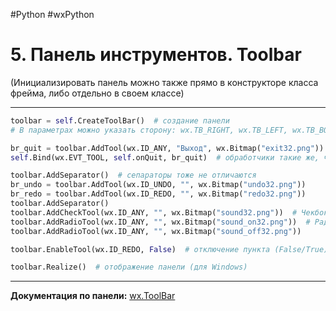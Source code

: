 #Python #wxPython

# 5. Панель инструментов. Toolbar

(Инициализировать панель можно также прямо в конструкторе класса фрейма, либо отдельно в своем классе)

---

```python
toolbar = self.CreateToolBar()  # создание панели
# В параметрах можно указать сторону: wx.TB_RIGHT, wx.TB_LEFT, wx.TB_BOTTOM

br_quit = toolbar.AddTool(wx.ID_ANY, "Выход", wx.Bitmap("exit32.png"))  # добавление пункта
self.Bind(wx.EVT_TOOL, self.onQuit, br_quit)  # обработчики такие же, что у меню

toolbar.AddSeparator()  # сепараторы тоже не отличаются
br_undo = toolbar.AddTool(wx.ID_UNDO, "", wx.Bitmap("undo32.png"))
br_redo = toolbar.AddTool(wx.ID_REDO, "", wx.Bitmap("redo32.png"))
toolbar.AddSeparator()
toolbar.AddCheckTool(wx.ID_ANY, "", wx.Bitmap("sound32.png"))  # Чекбокс
toolbar.AddRadioTool(wx.ID_ANY, "", wx.Bitmap("sound_on32.png"))  # Радио
toolbar.AddRadioTool(wx.ID_ANY, "", wx.Bitmap("sound_off32.png"))

toolbar.EnableTool(wx.ID_REDO, False)  # отключение пункта (False/True)

toolbar.Realize()  # отображение панели (для Windows)
```

---

**Документация по панели:** [wx.ToolBar](https://docs.wxpython.org/wx.ToolBar.html)
